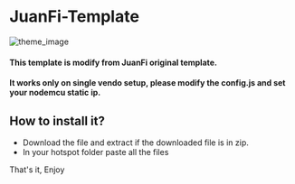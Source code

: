 # JuanFi-Template

![theme_image](https://github.com/jrvsenti25/juanfi-theme-dark-light/assets/154227500/12accdaf-84c1-4a3c-8368-4f6b82e09efc)

#### This template is modify from JuanFi original template.

#### It works only on single vendo setup, please modify the config.js and set your nodemcu static ip.

## How to install it?
- Download the file and extract if the downloaded file is in zip.
- In your hotspot folder paste all the files 

That's it, Enjoy


